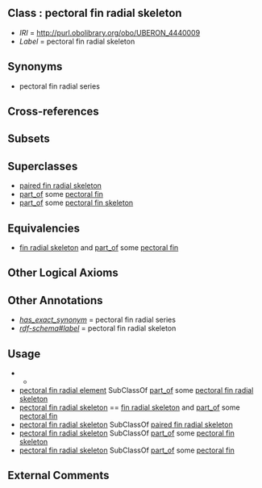 
## Class : pectoral fin radial skeleton

 * *IRI* = http://purl.obolibrary.org/obo/UBERON_4440009
 * *Label* = pectoral fin radial skeleton

## Synonyms

 * pectoral fin radial series

## Cross-references


## Subsets


## Superclasses

 * [paired fin radial skeleton](../../UBERON/13/UBERON_4300013.md)
 * [part_of](../../BFO/50/BFO_0000050.md) some [pectoral fin](../../UBERON/51/UBERON_0000151.md)
 * [part_of](../../BFO/50/BFO_0000050.md) some [pectoral fin skeleton](../../UBERON/10/UBERON_0010710.md)

## Equivalencies

 * [fin radial skeleton](../../UBERON/08/UBERON_4440008.md) and [part_of](../../BFO/50/BFO_0000050.md) some [pectoral fin](../../UBERON/51/UBERON_0000151.md)

## Other Logical Axioms


## Other Annotations

 * *[has_exact_synonym](../../ym/oboInOwl#hasExactSynonym.md)* = pectoral fin radial series
 * *[rdf-schema#label](../../el/rdf-schema#label.md)* = pectoral fin radial skeleton

## Usage

 * -
 * [pectoral fin radial element](../../UBERON/86/UBERON_2101586.md) SubClassOf [part_of](../../BFO/50/BFO_0000050.md) some [pectoral fin radial skeleton](../../UBERON/09/UBERON_4440009.md)
 * [pectoral fin radial skeleton](../../UBERON/09/UBERON_4440009.md) == [fin radial skeleton](../../UBERON/08/UBERON_4440008.md) and [part_of](../../BFO/50/BFO_0000050.md) some [pectoral fin](../../UBERON/51/UBERON_0000151.md)
 * [pectoral fin radial skeleton](../../UBERON/09/UBERON_4440009.md) SubClassOf [paired fin radial skeleton](../../UBERON/13/UBERON_4300013.md)
 * [pectoral fin radial skeleton](../../UBERON/09/UBERON_4440009.md) SubClassOf [part_of](../../BFO/50/BFO_0000050.md) some [pectoral fin skeleton](../../UBERON/10/UBERON_0010710.md)
 * [pectoral fin radial skeleton](../../UBERON/09/UBERON_4440009.md) SubClassOf [part_of](../../BFO/50/BFO_0000050.md) some [pectoral fin](../../UBERON/51/UBERON_0000151.md)

## External Comments

